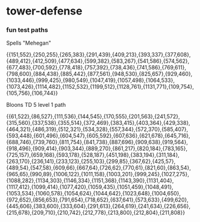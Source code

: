 # tower-defense
 


### fun test paths

Spells "Mehegan"

{{151,552},{250,255},{265,383},{291,439},{409,213},{393,337},{377,608},{489,412},{412,509},{477,634},{599,382},{583,267},{541,586},{574,562},{677,483},{700,592},{778,418},{757,392},{738,436},{741,586},{769,611},{798,600},{884,438},{885,442},{877,561},{948,530},{825,657},{929,460},{1033,446},{999,425},{980,549},{1047,419},{1057,498},{1064,533},{1073,426},{1114,482},{1152,532},{1199,512},{1128,761},{1131,771},{109,754},{105,756},{106,744}}
  
Bloons TD 5 level 1 path

{{61,522},{86,527},{111,536},{144,545},{170,555},{201,563},{241,572},{315,560},{337,538},{355,514},{372,469},{383,415},{403,364},{429,338},{464,321},{486,319},{512,321},{534,328},{557,344},{572,370},{585,407},{593,448},{601,496},{604,547},{605,592},{607,636},{621,678},{645,716},{688,746},{739,760},{811,754},{841,738},{887,696},{909,638},{919,564},{918,496},{909,414},{903,344},{889,270},{861,217},{820,184},{783,165},{725,157},{659,168},{593,178},{528,187},{451,198},{383,194},{311,184},{263,170},{236,141},{233,123},{255,103},{299,85},{367,62},{425,57},{489,54},{547,58},{609,66},{667,64},{726,62},{770,61},{821,60},{863,54},{965,65},{990,89},{1006,122},{1011,158},{1003,201},{999,245},{1027,275},{1088,282},{1134,303},{1146,334},{1151,368},{1143,390},{1131,404},{1117,412},{1099,414},{1077,420},{1059,435},{1051,459},{1048,491},{1053,534},{1060,578},{1054,624},{1044,642},{1023,648},{1004,650},{972,652},{856,653},{791,654},{718,652},{637,641},{573,633},{499,620},{445,606},{383,600},{333,604},{291,613},{264,619},{241,634},{226,656},{215,678},{209,710},{210,742},{212,778},{213,800},{212,804},{211,808}}
  